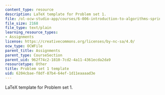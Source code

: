 ```yaml
---
content_type: resource
description: LaTeX template for Problem set 1.
file: /ol-ocw-studio-app/courses/6-006-introduction-to-algorithms-spring-2008/6204cbaef8df87b464ef1d11eaaaad3e_ps1_template.tex
file_size: 2168
file_type: text/plain
learning_resource_types:
- Assignments
license: https://creativecommons.org/licenses/by-nc-sa/4.0/
ocw_type: OCWFile
parent_title: Assignments
parent_type: CourseSection
parent_uid: 962f74c2-1810-7cd2-4a11-4361ecda2da9
resourcetype: Other
title: Problem set 1 template
uid: 6204cbae-f8df-87b4-64ef-1d11eaaaad3e
---
```

LaTeX template for Problem set 1.